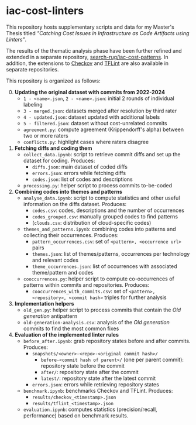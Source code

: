 # iac-cost-linters

This repository hosts supplementary scripts and data for my Master's Thesis titled *"Catching Cost Issues in Infrastructure as Code Artifacts using Linters"*.

The results of the thematic analysis phase have been further refined and extended in a separate repository, [search-rug/iac-cost-patterns](https://github.com/search-rug/iac-cost-patterns). In addition, the extensions to [Checkov](https://github.com/InputUsername/checkov/tree/cost-rules) and [TFLint](https://github.com/InputUsername/tflint-ruleset-cost) are also available in separate repositories.

This repository is organized as follows:

0. **Updating the original dataset with commits from 2022-2024**
    - `1 - <name>.json`, `2 - <name>.json`: initial 2 rounds of individual labeling
    - `3 - merged.json`: datasets merged after resolution by third rater
    - `4 - updated.json`: dataset updated with additional labels
    - `5 - filtered.json`: dataset without cost-unrelated commits
    - `agreement.py`: compute agreement (Krippendorff's alpha) between two or more raters
    - `conflicts.py`: highlight cases where raters disagree
1. **Fetching diffs and coding them**
    - `collect_data.ipynb`: script to retrieve commit diffs and set up the dataset for coding. Produces:
        - `diffs.json`: main dataset of coded diffs
        - `errors.json`: errors while fetching diffs
        - `codes.json`: list of codes and descriptions
    - `processing.py`: helper script to process commits to-be-coded
2. **Combining codes into themes and patterns**
    - `analyse_data.ipynb`: script to compute statistics and other useful information on the diffs dataset. Produces:
        - `codes.csv`: codes, descriptions and the number of occurrences
        - `codes_grouped.csv`: manually grouped codes to find patterns
        - (`clouds.csv`: distribution of cloud-specific codes)
    - `themes_and_patterns.ipynb`: combining codes into patterns and collecting their occurrences. Produces:
        - `pattern_occurrences.csv`: set of `<pattern>, <occurrence url>` pairs
        - `themes.json`: list of themes/patterns, occurrences per technology and relevant codes
        - `theme_occurrences.json`: list of occurrences with associated theme/pattern and codes
    - `cooccurrences.py`: helper script to compute co-occurrences of patterns within commits and repositories. Produces:
        - `cooccurrences_with_commits.csv`: set of `<pattern>, <repository>, <commit hash>` triples for further analysis
3. **Implementation helpers**
    - `old_gen.py`: helper script to process commits that contain the *Old generation* antipattern
    - `old-generation-analysis.csv`: analysis of the *Old generation* commits to find the most common fixes
4. **Evaluation of the implemented linter rules**
    - `before_after.ipynb`: grab repository states before and after commits. Produces:
        - `snapshots/<owner>-<repo>-<original commit hash>/`
            - `before-<commit hash of parent>/` (one per parent commit): repository state before the commit
            - `after/`: repository state after the commit
            - `latest/`: repository state after the latest commit
        - `errors.json`: errors while retrieving repository states
    - `benchmark.ipynb`: benchmarks Checkov and TFLint. Produces:
        - `results/checkov_<timestamp>.json`
        - `results/tflint_<timestamp>.json`
    - `evaluation.ipynb`: computes statistics (precision/recall, performance) based on benchmark results.
